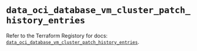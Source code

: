 # `data_oci_database_vm_cluster_patch_history_entries`

Refer to the Terraform Registory for docs: [`data_oci_database_vm_cluster_patch_history_entries`](https://registry.terraform.io/providers/oracle/oci/6.18.0/docs/data-sources/database_vm_cluster_patch_history_entries).
